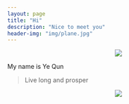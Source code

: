 ```yaml
---
layout: page
title: "Hi"
description: "Nice to meet you"
header-img: "img/plane.jpg"
---
```


<center>
    <p><img src="http://dreamofbook.qiniudn.com/Zero.png" align="center"></p>
</center>

My name is Ye Qun


> Live long and prosper

<center>
    <p><img src="http://dreamofbook.qiniudn.com/hacker.png" align="center"></p>
</center>
